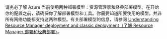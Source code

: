 请务必了解 Azure 当前使用两种部署模型：资源管理器和经典部署模型。在开始你的配置之前，请确保你了解部署模型和工具。你需要知道所要使用的模型。并非所有网络功能都支持这两种模型。有关部署模型的信息，请参阅 [Understanding Resource Manager deployment and classic deployment（了解 Resource Manager 部署和经典部署）](/documentation/articles/resource-manager-deployment-model/)。

<!---HONumber=Mooncake_0425_2016-->
